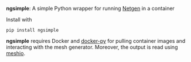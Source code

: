 **ngsimple**: A simple Python wrapper for running
[Netgen](https://github.com/NGSolve/netgen) in a container

Install with
```
pip install ngsimple
```
**ngsimple** requires Docker and
[docker-py](https://github.com/docker/docker-py)
for pulling container images and interacting with the mesh generator.
Moreover, the output is read using [meshio](https://github.com/nschloe/meshio).
